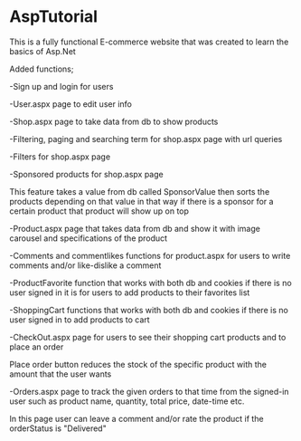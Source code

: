 # AspTutorial

This is a fully functional E-commerce website that was created to learn the basics of Asp.Net

Added functions;

-Sign up and login for users

-User.aspx page to edit user info

-Shop.aspx page to take data from db to show products

-Filtering, paging and searching term for shop.aspx page with url queries

-Filters for shop.aspx page

-Sponsored products for shop.aspx page
  
  This feature takes a value from db called SponsorValue then sorts the products depending on that value
  in that way if there is a sponsor for a certain product that product will show up on top
  
-Product.aspx page that takes data from db and show it with image carousel and specifications of the product

-Comments and commentlikes functions for product.aspx for users to write comments and/or like-dislike a comment

-ProductFavorite function that works with both db and cookies if there is no user signed in it is for users to add products to their favorites list

-ShoppingCart functions that works with both db and cookies if there is no user signed in to add products to cart

-CheckOut.aspx page for users to see their shopping cart products and to place an order
  
  Place order button reduces the stock of the specific product with the amount that the user wants
  
-Orders.aspx page to track the given orders to that time from the signed-in user such as product name, quantity, total price, date-time etc.
  
  In this page user can leave a comment and/or rate the product if the orderStatus is "Delivered"
